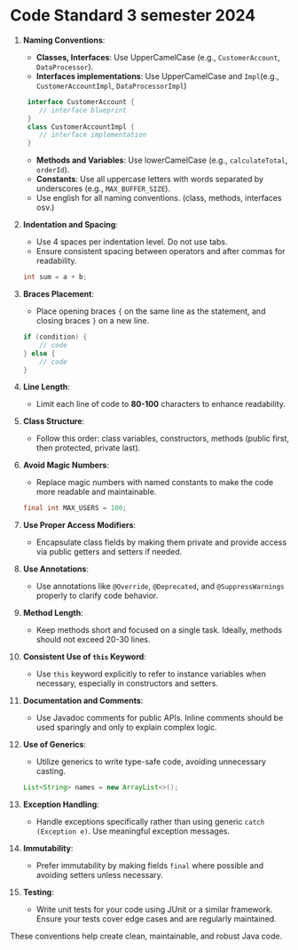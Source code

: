 # Code Standard 3 semester 2024

1. **Naming Conventions**:
    - **Classes, Interfaces**: Use UpperCamelCase (e.g., `CustomerAccount`, `DataProcessor`).
    - **Interfaces implementations**: Use UpperCamelCase and `Impl`(e.g., `CustomerAccountImpl`, `DataProcessorImpl`)
    ```java
     interface CustomerAccount {
        // interface blueprint
     }
     class CustomerAccountImpl {
        // interface implementation
     }
    ```
    - **Methods and Variables**: Use lowerCamelCase (e.g., `calculateTotal`, `orderId`).
    - **Constants**: Use all uppercase letters with words separated by underscores (e.g., `MAX_BUFFER_SIZE`).
    - Use english for all naming conventions. (class, methods, interfaces osv.)


2. **Indentation and Spacing**:
    - Use 4 spaces per indentation level. Do not use tabs.
    - Ensure consistent spacing between operators and after commas for readability.

   ```java
   int sum = a + b;
   ```

3. **Braces Placement**:
    - Place opening braces `{` on the same line as the statement, and closing braces `}` on a new line.

   ```java
   if (condition) {
       // code
   } else {
       // code
   }
   ```

4. **Line Length**:
    - Limit each line of code to **80-100** characters to enhance readability.

5. **Class Structure**:
    - Follow this order: class variables, constructors, methods (public first, then protected, private last).

6. **Avoid Magic Numbers**:
    - Replace magic numbers with named constants to make the code more readable and maintainable.

   ```java
   final int MAX_USERS = 100;
   ```

7. **Use Proper Access Modifiers**:
    - Encapsulate class fields by making them private and provide access via public getters and setters if needed.

8. **Use Annotations**:
    - Use annotations like `@Override`, `@Deprecated`, and `@SuppressWarnings` properly to clarify code behavior.

9. **Method Length**:
    - Keep methods short and focused on a single task. Ideally, methods should not exceed 20-30 lines.

10. **Consistent Use of `this` Keyword**:
    - Use `this` keyword explicitly to refer to instance variables when necessary, especially in constructors and setters.

11. **Documentation and Comments**:
    - Use Javadoc comments for public APIs. Inline comments should be used sparingly and only to explain complex logic.

12. **Use of Generics**:
    - Utilize generics to write type-safe code, avoiding unnecessary casting.

    ```java
    List<String> names = new ArrayList<>();
    ```

13. **Exception Handling**:
    - Handle exceptions specifically rather than using generic `catch (Exception e)`. Use meaningful exception messages.

14. **Immutability**:
    - Prefer immutability by making fields `final` where possible and avoiding setters unless necessary.

15. **Testing**:
    - Write unit tests for your code using JUnit or a similar framework. Ensure your tests cover edge cases and are regularly maintained.

These conventions help create clean, maintainable, and robust Java code.